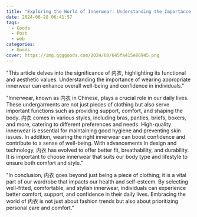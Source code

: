 ```yaml
---
title: "Exploring the World of Innerwear: Understanding the Importance of 内衣"
date: 2024-08-28 06:41:57
tags:
  - Goods
  - Post
  - web
categories:
  - Goods
cover: https://img.ggggoods.com/2024/08/645fa415e86945.png
---
```


"This article delves into the significance of 内衣, highlighting its functional and aesthetic values. Understanding the importance of wearing appropriate innerwear can enhance overall well-being and confidence in individuals."

"Innerwear, known as 内衣 in Chinese, plays a crucial role in our daily lives. These undergarments are not just pieces of clothing but also serve important functions such as providing support, comfort, and shaping the body. 内衣 comes in various styles, including bras, panties, briefs, boxers, and more, catering to different preferences and needs. High-quality innerwear is essential for maintaining good hygiene and preventing skin issues. In addition, wearing the right innerwear can boost confidence and contribute to a sense of well-being. With advancements in design and technology, 内衣 has evolved to offer better fit, breathability, and durability. It is important to choose innerwear that suits our body type and lifestyle to ensure both comfort and style."

"In conclusion, 内衣 goes beyond just being a piece of clothing; it is a vital part of our wardrobe that impacts our health and self-esteem. By selecting well-fitted, comfortable, and stylish innerwear, individuals can experience better comfort, support, and confidence in their daily lives. Embracing the world of 内衣 is not just about fashion trends but also about prioritizing personal care and comfort."

